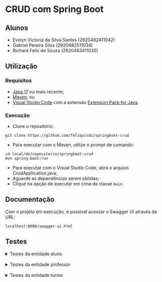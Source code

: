 # CRUD com Spring Boot

## Alunos
- Evelyn Victoria da Silva Santos (2920482411042)
- Gabriel Pereira Silva (2920482511034)
- Richard Felix de Souza (2920482411020)

## Utilização
### Requisitos
- [Java 17](https://www.oracle.com/java/technologies/downloads/) ou mais recente;
- [Maven](https://maven.apache.org/download.cgi);
ou
- [Visual Studio Code](https://code.visualstudio.com/download) com a extensão [Extension Pack for Java](https://marketplace.visualstudio.com/items?itemName=vscjava.vscode-java-pack).

### Execução
- Clone o repositório:
```
git clone https://github.com/feliquisds/springboot-crud
```

- Para executar com o Maven, utilize o prompt de comando:
```
cd local/do/repositorio/springboot-crud
mvn spring-boot:run
```

- Para executar com o Visual Studio Code, abra o arquivo CrudApplication.java;
- Aguarde as dependências serem obtidas;
- Clique na opção de executar em cima da classe `main`.

## Documentação
Com o projeto em execução, é possível acessar o Swagger UI através da URL:
```
localhost:8080/swagger-ui.html
```

## Testes

<details>
<summary>Testes da entidade aluno</summary>

<br>
<details style="margin-left: 50px">
<summary>Método save() com POST</summary>

<h3>URL:</h3>

    localhost:8080/aluno/save

<h3>Body:</h3>
        
    {
        "nome": "felixxxx",
        "cpf": "2",
        "matricula": 2,
        "sobrenome": "felix",
        "dataNascimento": "2025-06-26",
        "endereco": "ruaaaaa",
        "tipoSanguineo": "b",
        "contatoResponsavel": "12345",
        "emailResponsavel": "email@email.com"
    }
    
<h3>Retorno:</h3>

    HTTP/1.1 200 
    connection: keep-alive
    content-type: application/json
    date: Sun, 29 Jun 2025 20:48:11 GMT
    keep-alive: timeout=60
    transfer-encoding: chunked

    {
        "id": 2,
        "nome": "felixxxx",
        "cpf": "2",
        "idturma": null,
        "contatoResponsavel": "12345",
        "emailResponsavel": "email@email.com",
        "tipoSanguineo": "b",
        "dataNascimento": "2025-06-25",
        "sobrenome": "felix",
        "endereco": "ruaaaaa",
        "matricula": 2
    }

</details>

<br>
<details style="margin-left: 50px">
<summary>Método update() com POST</summary>

<h3>URL:</h3>

    localhost:8080/aluno/update/2

<h3>Body:</h3>
    
    {
        "nome": "ajdhfdjkas",
        "cpf": "5",
        "matricula": 3,
        "sobrenome": "askdljs",
        "dataNascimento": "2025-06-26",
        "endereco": "outra rua",
        "tipoSanguineo": "c",
        "contatoResponsavel": "67891",
        "emailResponsavel": "email2@email2.com"
    }
    
<h3>Retorno:</h3>

    HTTP/1.1 200 
    connection: keep-alive
    content-type: application/json
    date: Sun, 29 Jun 2025 21:07:02 GMT
    keep-alive: timeout=60
    transfer-encoding: chunked

    {
        "id": 2,
        "nome": "ajdhfdjkas",
        "cpf": "5",
        "idturma": null,
        "contatoResponsavel": "67891",
        "emailResponsavel": "email2@email2.com",
        "tipoSanguineo": "c",
        "dataNascimento": "2025-06-25",
        "sobrenome": "askdljs",
        "endereco": "outra rua",
        "matricula": 3
    }

</details>

<br>
<details style="margin-left: 50px">
<summary>Método findAll() com GET</summary>

<h3>URL:</h3>

    localhost:8080/aluno/findAll
    
<h3>Retorno:</h3>

    HTTP/1.1 200 
    connection: keep-alive
    content-type: application/json
    date: Sun, 29 Jun 2025 21:07:45 GMT
    keep-alive: timeout=60
    transfer-encoding: chunked

    [{
        "id": 1,
        "nome": "felix",
        "cpf": "1",
        "idturma": null,
        "contatoResponsavel": "12345",
        "emailResponsavel": "email@email.com",
        "tipoSanguineo": "a",
        "dataNascimento": "2025-06-26",
        "sobrenome": "felix",
        "endereco": "rua",
        "matricula": 1
    }, {
        "id": 2,
        "nome": "ajdhfdjkas",
        "cpf": "5",
        "idturma": null,
        "contatoResponsavel": "67891",
        "emailResponsavel": "email2@email2.com",
        "tipoSanguineo": "c",
        "dataNascimento": "2025-06-25",
        "sobrenome": "askdljs",
        "endereco": "outra rua",
        "matricula": 3
    }]

</details>

<br>
<details style="margin-left: 50px">
<summary>Método find() com GET</summary>

<h3>URL:</h3>

    localhost:8080/aluno/find/1
    
<h3>Retorno:</h3>

    HTTP/1.1 200 
    connection: keep-alive
    content-type: application/json
    date: Sun, 29 Jun 2025 21:09:36 GMT
    keep-alive: timeout=60
    transfer-encoding: chunked

    {
        "id": 1,
        "nome": "felix",
        "cpf": "1",
        "idturma": null,
        "contatoResponsavel": "12345",
        "emailResponsavel": "email@email.com",
        "tipoSanguineo": "a",
        "dataNascimento": "2025-06-26",
        "sobrenome": "felix",
        "endereco": "rua",
        "matricula": 1
    }

</details>

<br>
<details style="margin-left: 50px">
<summary>Método delete() com DELETE</summary>

<h3>URL:</h3>

    localhost:8080/aluno/delete/1
    
<h3>Retorno:</h3>

    HTTP/1.1 200 
    connection: keep-alive
    content-length: 0
    date: Sun, 29 Jun 2025 21:10:14 GMT
    keep-alive: timeout=60

</details>

</details>



<br>



<details>
<summary>Testes da entidade professor</summary>

<br>
<details style="margin-left: 50px">
<summary>Método save() com POST</summary>

<h3>URL:</h3>

    localhost:8080/professores/save

<h3>Body:</h3>
        
    {
        "email": "email@email.com",
        "nome": "rafa",
        "cpf": "2",
        "dataNascimento": "2025-06-29",
        "sobrenome": "amor",
        "disciplina": "biologia",
        "telefone": "456"
    }
    
<h3>Retorno:</h3>

    HTTP/1.1 200 
    connection: keep-alive
    content-type: application/json
    date: Sun, 29 Jun 2025 21:20:31 GMT
    keep-alive: timeout=60
    transfer-encoding: chunked

    {
        "id": 2,
        "email": "email@email.com",
        "nome": "rafa",
        "cpf": "2",
        "dataNascimento": "2025-06-28",
        "sobrenome": "amor",
        "disciplina": "biologia",
        "telefone": "456"
    }

</details>

<br>
<details style="margin-left: 50px">
<summary>Método update() com POST</summary>

<h3>URL:</h3>

    localhost:8080/professores/update/2

<h3>Body:</h3>
    
    {
        "email": "email3@email3.com",
        "nome": "rafinha",
        "cpf": "2",
        "dataNascimento": "2025-06-29",
        "sobrenome": "amooooor",
        "disciplina": "portugues",
        "telefone": "789"
    }
    
<h3>Retorno:</h3>

    HTTP/1.1 200 
    connection: keep-alive
    content-type: application/json
    date: Sun, 29 Jun 2025 21:27:31 GMT
    keep-alive: timeout=60
    transfer-encoding: chunked

    {
        "id": 2,
        "email": "email3@email3.com",
        "nome": "rafinha",
        "cpf": "2",
        "dataNascimento": "2025-06-28",
        "sobrenome": "amooooor",
        "disciplina": "portugues",
        "telefone": "789"
    }

</details>

<br>
<details style="margin-left: 50px">
<summary>Método findAll() com GET</summary>

<h3>URL:</h3>

    localhost:8080/professores/findAll
    
<h3>Retorno:</h3>

    HTTP/1.1 200 
    connection: keep-alive
    content-type: application/json
    date: Sun, 29 Jun 2025 21:28:08 GMT
    keep-alive: timeout=60
    transfer-encoding: chunked

    [{
        "id": 1,
        "email": "email@email.com",
        "nome": "chico",
        "cpf": "1",
        "dataNascimento": "2025-06-29",
        "sobrenome": "chico",
        "disciplina": "matematica",
        "telefone": "123"
    }, {
        "id": 2,
        "email": "email3@email3.com",
        "nome": "rafinha",
        "cpf": "2",
        "dataNascimento": "2025-06-28",
        "sobrenome": "amooooor",
        "disciplina": "portugues",
        "telefone": "789"
    }]

</details>

<br>
<details style="margin-left: 50px">
<summary>Método find() com GET</summary>

<h3>URL:</h3>

    localhost:8080/professores/find/1
    
<h3>Retorno:</h3>

    HTTP/1.1 200 
    connection: keep-alive
    content-type: application/json
    date: Sun, 29 Jun 2025 21:28:56 GMT
    keep-alive: timeout=60
    transfer-encoding: chunked

    {
        "id": 1,
        "email": "email@email.com",
        "nome": "chico",
        "cpf": "1",
        "dataNascimento": "2025-06-29",
        "sobrenome": "chico",
        "disciplina": "matematica",
        "telefone": "123"
    }

</details>

<br>
<details style="margin-left: 50px">
<summary>Método delete() com DELETE</summary>

<h3>URL:</h3>

    localhost:8080/professores/delete/1
    
<h3>Retorno:</h3>

    HTTP/1.1 200 
    connection: keep-alive
    content-length: 0
    date: Sun, 29 Jun 2025 21:29:43 GMT
    keep-alive: timeout=60

</details>

</details>



<br>



<details>
<summary>Testes da entidade turma</summary>

<br>
<details style="margin-left: 50px">
<summary>Método save() com POST</summary>

<h3>URL:</h3>

    localhost:8080/turma/save

<h3>Body:</h3>
        
    {
        "nome": "2B",
        "periodo": "manha"
    }
    
<h3>Retorno:</h3>

    HTTP/1.1 200 
    connection: keep-alive
    content-type: application/json
    date: Sun, 29 Jun 2025 21:33:56 GMT
    keep-alive: timeout=60
    transfer-encoding: chunked

    {
        "nome": "2B",
        "periodo": "manha",
        "id": 2
    }

</details>

<br>
<details style="margin-left: 50px">
<summary>Método update() com POST</summary>

<h3>URL:</h3>

    localhost:8080/turma/update/2

<h3>Body:</h3>
    
    {
        "nome": "3B",
        "periodo": "noite"
    }
    
<h3>Retorno:</h3>

    HTTP/1.1 200 
    connection: keep-alive
    content-type: application/json
    date: Sun, 29 Jun 2025 21:35:18 GMT
    keep-alive: timeout=60
    transfer-encoding: chunked

    {
        "nome": "3B",
        "periodo": "noite",
        "id": 2
    }

</details>

<br>
<details style="margin-left: 50px">
<summary>Método findAll() com GET</summary>

<h3>URL:</h3>

    localhost:8080/turma/findAll
    
<h3>Retorno:</h3>

    HTTP/1.1 200 
    connection: keep-alive
    content-type: application/json
    date: Sun, 29 Jun 2025 21:36:04 GMT
    keep-alive: timeout=60
    transfer-encoding: chunked

    [{
        "nome": "1A",
        "periodo": "tarde",
        "id": 1
    }, {
        "nome": "3B",
        "periodo": "noite",
        "id": 2
    }]

</details>

<br>
<details style="margin-left: 50px">
<summary>Método find() com GET</summary>

<h3>URL:</h3>

    localhost:8080/turma/find/1
    
<h3>Retorno:</h3>

    HTTP/1.1 200 
    connection: keep-alive
    content-type: application/json
    date: Sun, 29 Jun 2025 21:36:34 GMT
    keep-alive: timeout=60
    transfer-encoding: chunked

    {
        "nome": "1A",
        "periodo": "tarde",
        "id": 1
    }

</details>

<br>
<details style="margin-left: 50px">
<summary>Método delete() com DELETE</summary>

<h3>URL:</h3>

    localhost:8080/turma/delete/1
    
<h3>Retorno:</h3>

    HTTP/1.1 200 
    connection: keep-alive
    content-length: 0
    date: Sun, 29 Jun 2025 21:37:41 GMT
    keep-alive: timeout=60

</details>

</details>